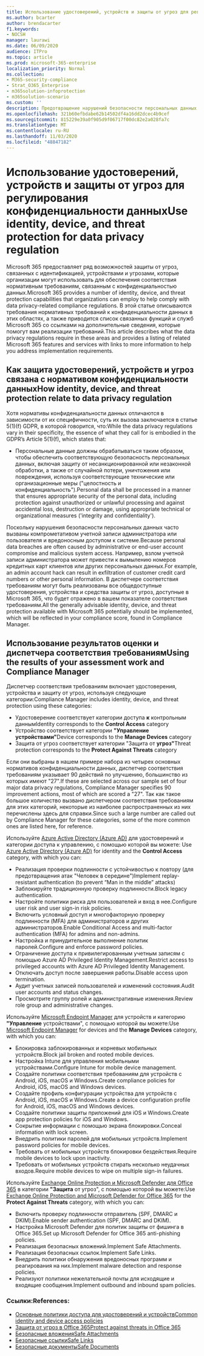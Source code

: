 ```yaml
---
title: Использование удостоверений, устройств и защиты от угроз для регулирования конфиденциальности данных
ms.author: bcarter
author: brendacarter
f1.keywords:
- NOCSH
manager: laurawi
ms.date: 06/09/2020
audience: ITPro
ms.topic: article
ms.prod: microsoft-365-enterprise
localization_priority: Normal
ms.collection:
- M365-security-compliance
- Strat_O365_Enterprise
- m365solution-infoprotection
- m365solution-scenario
ms.custom: ''
description: Предотвращение нарушений безопасности персональных данных с помощью служб идентификации, устройств и защиты от угроз в Microsoft 365.
ms.openlocfilehash: 321b60efbdabe62b14502df4a16dd2dcec4b9cef
ms.sourcegitcommit: 815229e39a0f905d9f06717f00dc82e2a028fa7c
ms.translationtype: MT
ms.contentlocale: ru-RU
ms.lasthandoff: 11/03/2020
ms.locfileid: "48847182"
---
```

# <a name="use-identity-device-and-threat-protection-for-data-privacy-regulation"></a><span data-ttu-id="9e53b-103">Использование удостоверений, устройств и защиты от угроз для регулирования конфиденциальности данных</span><span class="sxs-lookup"><span data-stu-id="9e53b-103">Use identity, device, and threat protection for data privacy regulation</span></span>

<span data-ttu-id="9e53b-104">Microsoft 365 предоставляет ряд возможностей защиты от угроз, связанных с идентификацией, устройствами и угрозами, которые организации могут использовать для обеспечения соответствия нормативным требованиям, связанным с конфиденциальностью данных.</span><span class="sxs-lookup"><span data-stu-id="9e53b-104">Microsoft 365 provides a number of identity, device, and threat protection capabilities that organizations can employ to help comply with data privacy-related compliance regulations.</span></span> <span data-ttu-id="9e53b-105">В этой статье описываются требования нормативных требований к конфиденциальности данных в этих областях, а также приводится список связанных функций и служб Microsoft 365 со ссылками на дополнительные сведения, которые помогут вам реализации требований.</span><span class="sxs-lookup"><span data-stu-id="9e53b-105">This article describes what the data privacy regulations require in these areas and provides a listing of related Microsoft 365 features and services with links to more information to help you address implementation requirements.</span></span>

## <a name="how-identity-device-and-threat-protection-relate-to-data-privacy-regulation"></a><span data-ttu-id="9e53b-106">Как защита удостоверений, устройств и угроз связана с нормативом конфиденциальности данных</span><span class="sxs-lookup"><span data-stu-id="9e53b-106">How identity, device, and threat protection relate to data privacy regulation</span></span>

<span data-ttu-id="9e53b-107">Хотя нормативы конфиденциальности данных отличаются в зависимости от их специфичности, суть их вызова заключается в статье 5(1)(f) GDPR, в которой говорится, что:</span><span class="sxs-lookup"><span data-stu-id="9e53b-107">While the data privacy regulations vary in their specificity, the essence of what they call for is embodied in the GDPR’s Article 5(1)(f), which states that:</span></span> 

- <span data-ttu-id="9e53b-108">Персональные данные должны обрабатываться таким образом, чтобы обеспечить соответствующую безопасность персональных данных, включая защиту от несанкционированной или незаконной обработки, а также от случайной потери, уничтожения или повреждения, используя соответствующие технические или организационные меры ("целостность и конфиденциальность").</span><span class="sxs-lookup"><span data-stu-id="9e53b-108">Personal data shall be processed in a manner that ensures appropriate security of the personal data, including protection against unauthorized or unlawful processing and against accidental loss, destruction or damage, using appropriate technical or organizational measures ('integrity and confidentiality').</span></span>

<span data-ttu-id="9e53b-109">Поскольку нарушения безопасности персональных данных часто вызваны компрометативом учетной записи администратора или пользователя и вредоносным доступом к системе.</span><span class="sxs-lookup"><span data-stu-id="9e53b-109">Because personal data breaches are often caused by administrative or end-user account compromise and malicious system access.</span></span> <span data-ttu-id="9e53b-110">Например, взлом учетной записи администратора может привести к вымылению номеров кредитных карт клиентов или других персональных данных.</span><span class="sxs-lookup"><span data-stu-id="9e53b-110">For example, an admin account hack can result in exfiltration of customer credit card numbers or other personal information.</span></span> <span data-ttu-id="9e53b-111">В диспетчере соответствия требованиям могут быть реализованы все общедоступные удостоверения, устройства и средства защиты от угроз, доступные в Microsoft 365, что будет отражено в вашем показателе соответствия требованиям.</span><span class="sxs-lookup"><span data-stu-id="9e53b-111">All the generally advisable identity, device, and threat protection available with Microsoft 365 potentially should be implemented, which will be reflected in your compliance score, found in Compliance Manager.</span></span>

## <a name="using-the-results-of-your-assessment-work-and-compliance-manager"></a><span data-ttu-id="9e53b-112">Использование результатов оценки и диспетчера соответствия требованиям</span><span class="sxs-lookup"><span data-stu-id="9e53b-112">Using the results of your assessment work and Compliance Manager</span></span>

<span data-ttu-id="9e53b-113">Диспетчер соответствия требованиям включает удостоверения, устройства и защиту от угроз, используя следующие категории:</span><span class="sxs-lookup"><span data-stu-id="9e53b-113">Compliance Manager includes identity, device, and threat protection using these categories:</span></span>

- <span data-ttu-id="9e53b-114">Удостоверение соответствует категории доступа **к** контрольным данным</span><span class="sxs-lookup"><span data-stu-id="9e53b-114">Identity corresponds to the **Control Access** category</span></span>
- <span data-ttu-id="9e53b-115">Устройство соответствует категории **"Управление устройствами"**</span><span class="sxs-lookup"><span data-stu-id="9e53b-115">Device corresponds to the **Manage Devices** category</span></span>
- <span data-ttu-id="9e53b-116">Защита от угроз соответствует категории "Защита от **угроз"**</span><span class="sxs-lookup"><span data-stu-id="9e53b-116">Threat protection corresponds to the **Protect Against Threats** category</span></span>
 
<span data-ttu-id="9e53b-117">Если они выбраны в нашем примере набора из четырех основных нормативов конфиденциальности данных, диспетчер соответствия требованиям указывает 90 действий по улучшению, большинство из которых имеют "27".</span><span class="sxs-lookup"><span data-stu-id="9e53b-117">If these are selected across our sample set of four major data privacy regulations, Compliance Manager specifies 90 improvement actions, most of which are scored a "27".</span></span> <span data-ttu-id="9e53b-118">Так как такое большое количество вызвано диспетчером соответствия требованиям для этих категорий, некоторые из наиболее распространенных из них перечислены здесь для справки.</span><span class="sxs-lookup"><span data-stu-id="9e53b-118">Since such a large number are called out by Compliance Manager for these categories, some of the more common ones are listed here, for reference.</span></span>

<span data-ttu-id="9e53b-119">Используйте [Azure Active Directory (Azure AD)](https://azure.microsoft.com/services/active-directory/) для удостоверений и категории доступа к управлению, с помощью которой вы можете: </span><span class="sxs-lookup"><span data-stu-id="9e53b-119">Use [Azure Active Directory (Azure AD)](https://azure.microsoft.com/services/active-directory/) for identity and the **Control Access** category, with which you can:</span></span>

- <span data-ttu-id="9e53b-120">Реализация проверки подлинности с устойчивостью к повтору (для предотвращения атак "Человек в середине")</span><span class="sxs-lookup"><span data-stu-id="9e53b-120">Implement replay-resistant authentication (to prevent “Man in the middle” attacks)</span></span>
- <span data-ttu-id="9e53b-121">Заблокируйте традиционную проверку подлинности.</span><span class="sxs-lookup"><span data-stu-id="9e53b-121">Block legacy authentication.</span></span>
- <span data-ttu-id="9e53b-122">Настройте политики риска для пользователей и вход в нее.</span><span class="sxs-lookup"><span data-stu-id="9e53b-122">Configure user risk and user sign-in risk policies.</span></span>
- <span data-ttu-id="9e53b-123">Включить условный доступ и многофакторную проверку подлинности (MFA) для администраторов и других администраторов.</span><span class="sxs-lookup"><span data-stu-id="9e53b-123">Enable Conditional Access and multi-factor authentication (MFA) for admins and non-admins.</span></span>
- <span data-ttu-id="9e53b-124">Настройка и принудительное выполнение политик паролей.</span><span class="sxs-lookup"><span data-stu-id="9e53b-124">Configure and enforce password policies.</span></span>
- <span data-ttu-id="9e53b-125">Ограничение доступа к привилегированным учетным записям с помощью Azure AD Privileged Identity Management.</span><span class="sxs-lookup"><span data-stu-id="9e53b-125">Restrict access to privileged accounts with Azure AD Privileged Identity Management.</span></span>
- <span data-ttu-id="9e53b-126">Отключать доступ после завершения работы.</span><span class="sxs-lookup"><span data-stu-id="9e53b-126">Disable access upon termination.</span></span>
- <span data-ttu-id="9e53b-127">Аудит учетных записей пользователей и изменений состояния.</span><span class="sxs-lookup"><span data-stu-id="9e53b-127">Audit user accounts and status changes.</span></span>
- <span data-ttu-id="9e53b-128">Просмотрите группу ролей и административные изменения.</span><span class="sxs-lookup"><span data-stu-id="9e53b-128">Review role group and administrative changes.</span></span>

<span data-ttu-id="9e53b-129">Используйте [Microsoft Endpoint Manager](https://www.microsoft.com/microsoft-365/microsoft-endpoint-manager) для устройств и категорию **"Управление** устройствами", с помощью которой вы можете:</span><span class="sxs-lookup"><span data-stu-id="9e53b-129">Use [Microsoft Endpoint Manager](https://www.microsoft.com/microsoft-365/microsoft-endpoint-manager) for devices and the **Manage Devices** category, with which you can:</span></span>

- <span data-ttu-id="9e53b-130">Блокировка заблокированных и корневых мобильных устройств.</span><span class="sxs-lookup"><span data-stu-id="9e53b-130">Block jail broken and rooted mobile devices.</span></span>
- <span data-ttu-id="9e53b-131">Настройка Intune для управления мобильными устройствами.</span><span class="sxs-lookup"><span data-stu-id="9e53b-131">Configure Intune for mobile device management.</span></span>
- <span data-ttu-id="9e53b-132">Создайте политики соответствия требованиям для устройств с Android, iOS, macOS и Windows.</span><span class="sxs-lookup"><span data-stu-id="9e53b-132">Create compliance policies for Android, iOS, macOS and Windows devices.</span></span>
- <span data-ttu-id="9e53b-133">Создайте профиль конфигурации устройства для устройств с Android, iOS, macOS и Windows.</span><span class="sxs-lookup"><span data-stu-id="9e53b-133">Create a device configuration profile for Android, iOS, macOS and Windows devices.</span></span>
- <span data-ttu-id="9e53b-134">Создайте политики защиты приложений для iOS и Windows.</span><span class="sxs-lookup"><span data-stu-id="9e53b-134">Create app protection policies for iOS and Windows.</span></span>
- <span data-ttu-id="9e53b-135">Сокрытие информации с помощью экрана блокировки.</span><span class="sxs-lookup"><span data-stu-id="9e53b-135">Conceal information with lock screen.</span></span>
- <span data-ttu-id="9e53b-136">Внедрить политики паролей для мобильных устройств.</span><span class="sxs-lookup"><span data-stu-id="9e53b-136">Implement password policies for mobile devices.</span></span>
- <span data-ttu-id="9e53b-137">Требовать от мобильных устройств блокировки бездействия.</span><span class="sxs-lookup"><span data-stu-id="9e53b-137">Require mobile devices to lock upon inactivity.</span></span>
- <span data-ttu-id="9e53b-138">Требовать от мобильных устройств стирать несколько неудачных входов.</span><span class="sxs-lookup"><span data-stu-id="9e53b-138">Require mobile devices to wipe on multiple sign-in failures.</span></span>

<span data-ttu-id="9e53b-139">Используйте [Exchange Online Protection и Microsoft Defender для Office 365](../security/office-365-security/office-365-atp.md) в категории **"Защита** от угроз", с помощью которой вы можете:</span><span class="sxs-lookup"><span data-stu-id="9e53b-139">Use [Exchange Online Protection and Microsoft Defender for Office 365](../security/office-365-security/office-365-atp.md) for the **Protect Against Threats** category, with which you can:</span></span>

- <span data-ttu-id="9e53b-140">Включить проверку подлинности отправитель (SPF, DMARC и DKIM).</span><span class="sxs-lookup"><span data-stu-id="9e53b-140">Enable sender authentication (SPF, DMARC and DKIM).</span></span>
- <span data-ttu-id="9e53b-141">Настройка Microsoft Defender для политик защиты от фишинга в Office 365.</span><span class="sxs-lookup"><span data-stu-id="9e53b-141">Set up Microsoft Defender for Office 365 anti-phishing policies.</span></span>
- <span data-ttu-id="9e53b-142">Реализация безопасных вложений.</span><span class="sxs-lookup"><span data-stu-id="9e53b-142">Implement Safe Attachments.</span></span>
- <span data-ttu-id="9e53b-143">Реализация безопасных ссылок.</span><span class="sxs-lookup"><span data-stu-id="9e53b-143">Implement Safe Links.</span></span>
- <span data-ttu-id="9e53b-144">Внедрить политики обнаружения вредоносных программ и реагирования на них.</span><span class="sxs-lookup"><span data-stu-id="9e53b-144">Implement malware detection and response policies.</span></span>
- <span data-ttu-id="9e53b-145">Реализуют политики нежелательной почты для исходящие и входящие сообщения.</span><span class="sxs-lookup"><span data-stu-id="9e53b-145">Implement outbound and inbound spam policies.</span></span>

### <a name="references"></a><span data-ttu-id="9e53b-146">Ссылки:</span><span class="sxs-lookup"><span data-stu-id="9e53b-146">References:</span></span>

- [<span data-ttu-id="9e53b-147">Основные политики доступа для удостоверений и устройств</span><span class="sxs-lookup"><span data-stu-id="9e53b-147">Common identity and device access policies</span></span>](../security/office-365-security/identity-access-policies.md)
- [<span data-ttu-id="9e53b-148">Защита от угроз в Office 365</span><span class="sxs-lookup"><span data-stu-id="9e53b-148">Protect against threats in Office 365</span></span>](https://support.office.com/article/protect-against-threats-in-office-365-b10023f6-f30f-45d3-b3ad-b71aa4aa0d58)
- [<span data-ttu-id="9e53b-149">Безопасные вложения</span><span class="sxs-lookup"><span data-stu-id="9e53b-149">Safe Attachments</span></span>](../security/office-365-security/atp-safe-attachments.md)
- [<span data-ttu-id="9e53b-150">Безопасные ссылки</span><span class="sxs-lookup"><span data-stu-id="9e53b-150">Safe Links</span></span>](../security/office-365-security/atp-safe-links.md)
- [<span data-ttu-id="9e53b-151">Безопасные документы</span><span class="sxs-lookup"><span data-stu-id="9e53b-151">Safe Documents</span></span>](../security/office-365-security/safe-docs.md)

